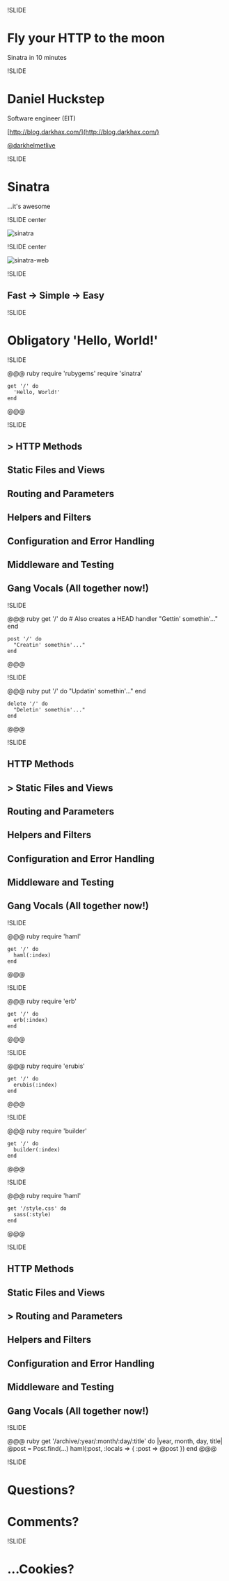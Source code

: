 !SLIDE

# Fly your HTTP to the moon

Sinatra in 10 minutes

!SLIDE

# Daniel Huckstep

Software engineer (EIT)

[http://blog.darkhax.com/](http://blog.darkhax.com/)

[@darkhelmetlive](http://twitter.com/darkhelmetlive)

!SLIDE

# Sinatra
...it's awesome

!SLIDE center

![sinatra](sinatra.jpg)

!SLIDE center

![sinatra-web](sinatra-web.png)

!SLIDE

## Fast &rarr; Simple &rarr; Easy

!SLIDE

# Obligatory 'Hello, World!'

!SLIDE

@@@ ruby
    require 'rubygems'
    require 'sinatra'

    get '/' do
      'Hello, World!'
    end
@@@

!SLIDE

## > HTTP Methods
## Static Files and Views
## Routing and Parameters
## Helpers and Filters
## Configuration and Error Handling
## Middleware and Testing
## Gang Vocals (All together now!)

!SLIDE

@@@ ruby
    get '/' do
      # Also creates a HEAD handler
      "Gettin' somethin'..."
    end

    post '/' do
      "Creatin' somethin'..."
    end
@@@

!SLIDE

@@@ ruby
    put '/' do
      "Updatin' somethin'..."
    end

    delete '/' do
      "Deletin' somethin'..."
    end
@@@

!SLIDE

## HTTP Methods
## > Static Files and Views
## Routing and Parameters
## Helpers and Filters
## Configuration and Error Handling
## Middleware and Testing
## Gang Vocals (All together now!)

!SLIDE

@@@ ruby
    require 'haml'

    get '/' do
      haml(:index)
    end
@@@

!SLIDE

@@@ ruby
    require 'erb'

    get '/' do
      erb(:index)
    end
@@@

!SLIDE

@@@ ruby
    require 'erubis'

    get '/' do
      erubis(:index)
    end
@@@

!SLIDE

@@@ ruby
    require 'builder'

    get '/' do
      builder(:index)
    end
@@@

!SLIDE

@@@ ruby
    require 'haml'

    get '/style.css' do
      sass(:style)
    end
@@@

!SLIDE

## HTTP Methods
## Static Files and Views
## > Routing and Parameters
## Helpers and Filters
## Configuration and Error Handling
## Middleware and Testing
## Gang Vocals (All together now!)

!SLIDE

@@@ ruby
    get '/archive/:year/:month/:day/:title' do |year, month, day, title|
       @post = Post.find(...)
       haml(:post, :locals => { :post => @post })
    end
@@@

!SLIDE

# Questions?
# Comments?

!SLIDE

# ...Cookies?